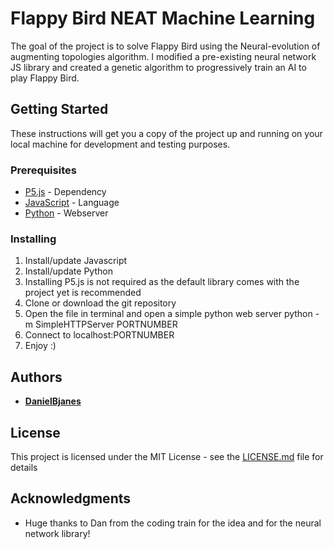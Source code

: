 # Flappy Bird NEAT Machine Learning

The goal of the project is to solve Flappy Bird using the Neural-evolution of augmenting topologies algorithm. I modified a pre-existing neural network JS library and created a genetic algorithm to progressively train an AI to play Flappy Bird.

## Getting Started

These instructions will get you a copy of the project up and running on your local machine for development and testing purposes.

### Prerequisites
* [P5.js](https://p5js.org/) - Dependency
* [JavaScript](https://www.javascript.com/) - Language
* [Python](https://www.python.org/) - Webserver
### Installing

1. Install/update Javascript
2. Install/update Python
3. Installing P5.js is not required as the default library comes with the project yet is recommended
4. Clone or download the git repository
5. Open the file in terminal and open a simple python web server
    python -m SimpleHTTPServer PORTNUMBER
6. Connect to localhost:PORTNUMBER
7. Enjoy :)

## Authors

* **[DanielBjanes](https://github.com/danielbjanes)**

## License

This project is licensed under the MIT License - see the [LICENSE.md](LICENSE.md) file for details

## Acknowledgments

* Huge thanks to Dan from the coding train for the idea and for the neural network library!
